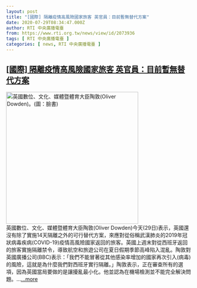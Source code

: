 ```yaml
---
layout: post
title: "[國際] 隔離疫情高風險國家旅客 英官員：目前暫無替代方案"
date: 2020-07-29T08:34:47.000Z
author: RTI 中央廣播電臺
from: https://www.rti.org.tw/news/view/id/2073936
tags: [ RTI 中央廣播電臺 ]
categories: [ news, RTI 中央廣播電臺 ]
---
```

<!--1596011687000-->
[[國際] 隔離疫情高風險國家旅客 英官員：目前暫無替代方案](https://www.rti.org.tw/news/view/id/2073936)
------

<div>
<img src="https://static.rti.org.tw/assets/thumbnails/2020/07/29/d8992f99ca1583dbda62d11adf2d804e.jpg" width="360" alt="英國數位、文化、媒體暨體育大臣陶敦(Oliver Dowden)。(圖：臉書)" title="英國數位、文化、媒體暨體育大臣陶敦(Oliver Dowden)。(圖：臉書)"><br>英國數位、文化、媒體暨體育大臣陶敦(Oliver Dowden)今天(29日)表示，英國還沒有除了實施14天隔離之外的可行替代方案，來應對從俗稱武漢肺炎的2019年冠狀病毒疾病(COVID-19)疫情高風險國家返回的旅客。英國上週末對從西班牙返回的旅客實施隔離禁令，導致航空和旅遊公司在夏日假期季節高峰陷入混亂。陶敦對英國廣播公司(BBC)表示：「我們不能冒著從其他感染率增加的國家再次引入(病毒)的風險，這就是為什麼我們對西班牙實行隔離。」陶敦表示，正在審查所有的選項，因為英國當局要做的是讓擾亂最小化。他並認為在機場檢測並不能完全解決問題。...<a target="_blank" href="https://www.rti.org.tw/news/view/id/2073936">...more</a>
</div>
